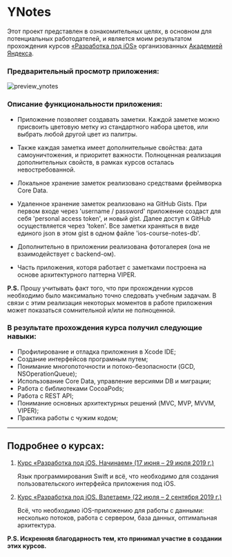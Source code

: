 # YNotes

Этот проект представлен в ознакомительных целях, в основном для потенциальных работодателей, и является моим результатом прохождения курсов [«Разработка под iOS»](https://academy.yandex.ru/posts/kak-osvoit-startovyy-nabor-ios-razrabotchika) организованных [Академией Яндекса](https://academy.yandex.ru/).

### Предварительный просмотр приложения:

<img src="https://github.com/dzhek-space/YNotes/blob/master/preview_ynotes.gif" alt="preview_ynotes">

### Описание функциональности приложения:

*   Приложение позволяет создавать заметки. Каждой заметке можно присвоить цветовую метку из стандартного набора цветов, или выбрать любой другой цвет из палитры.

*   Также каждая заметка имеет дополнительные свойства: дата самоуничтожения, и приоритет важности. Полноценная реализация дополнительных свойств, в рамках курсов осталась невостребованной.

*   Локальное хранение заметок реализовано средствами фреймворка Core Data.

*   Удаленное хранение заметок реализовано на GitHub Gists. При первом входе через 'username / password' приложение создаст для себя 'personal access token', и новый gist. Далее доступ к GitHub осуществляется через 'token'. Все заметки храняться в виде единого json в этом gist в одном файле 'ios-course-notes-db'.

*   Дополнительно в приложении реализована фотогалерея (она не взаимодействует с backend-ом).

*   Часть приложения, которя работает с заметками построена на основе архитектурного паттерна VIPER.

**P.S.** Прошу учитывать факт того, что при прохождении курсов необходимо было максимально точно следовать учебным задачам. В связи с этим реализация некоторых моментов в работе приложения может показаться сомнительной и/или не полноценной.

### В результате прохождения курса получил следующие навыки:

*   Профилирование и отладка приложения в Xcode IDE;
*   Создание интерфейсов програмным путем;
*   Понимание многопоточности и потоко-безопасности (GCD, NSOperationQueue);
*   Использование Core Data, управление версиями DB и миграции;
*   Работа с библиотеками CocoaPods;
*   Работа с REST API;
*   Понимание основных архитектурных решений (MVC, MVP, MVVM, VIPER);
*   Практика работы с чужим кодом;

*****


## Подробнее о курсах:

1. [Курс «Разработка под iOS. Начинаем» (17 июня – 29 июля 2019 г.)](https://stepik.org/52478) 
   
   Язык программирования Swift и всё, что необходимо для создания пользовательского интерфейса приложения под iOS.

2. [Курс «Разработка под iOS. Взлетаем» (22 июля – 2 сентября 2019 г.)](https://stepik.org/53561)
   
   Всё, что необходимо iOS-приложению для работы с данными: несколько потоков, работа с сервером, база данных, оптимальная архитектура.


**P.S. Искренняя благодарность тем, кто принимал участие в создании этих курсов.**
